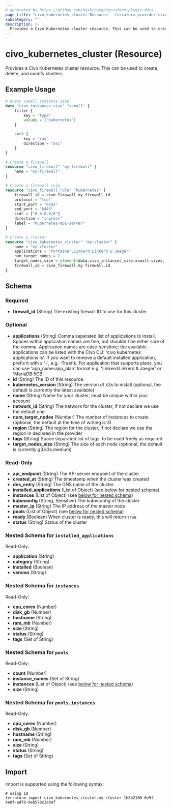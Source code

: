 ```yaml
---
# generated by https://github.com/hashicorp/terraform-plugin-docs
page_title: "civo_kubernetes_cluster Resource - terraform-provider-civo"
subcategory: ""
description: |-
  Provides a Civo Kubernetes cluster resource. This can be used to create, delete, and modify clusters.
---
```


# civo_kubernetes_cluster (Resource)

Provides a Civo Kubernetes cluster resource. This can be used to create, delete, and modify clusters.

## Example Usage

```terraform
# Query xsmall instance size
data "civo_instances_size" "xsmall" {
    filter {
        key = "type"
        values = ["kubernetes"]
    }

    sort {
        key = "ram"
        direction = "asc"
    }
}

# Create a firewall
resource "civo_firewall" "my-firewall" {
    name = "my-firewall"
}

# Create a firewall rule
resource "civo_firewall_rule" "kubernetes" {
    firewall_id = civo_firewall.my-firewall.id
    protocol = "tcp"
    start_port = "6443"
    end_port = "6443"
    cidr = ["0.0.0.0/0"]
    direction = "ingress"
    label = "kubernetes-api-server"
}

# Create a cluster
resource "civo_kubernetes_cluster" "my-cluster" {
    name = "my-cluster"
    applications = "Portainer,Linkerd:Linkerd & Jaeger"
    num_target_nodes = 2
    target_nodes_size = element(data.civo_instances_size.xsmall.sizes, 0).name
    firewall_id = civo_firewall.my-firewall.id
}
```

<!-- schema generated by tfplugindocs -->
## Schema

### Required

- **firewall_id** (String) The existing firewall ID to use for this cluster

### Optional

- **applications** (String) Comma separated list of applications to install. Spaces within application names are fine, but shouldn't be either side of the comma. Application names are case-sensitive; the available applications can be listed with the Civo CLI: 'civo kubernetes applications ls'. If you want to remove a default installed application, prefix it with a '-', e.g. -Traefik. For application that supports plans, you can use 'app_name:app_plan' format e.g. 'Linkerd:Linkerd & Jaeger' or 'MariaDB:5GB'.
- **id** (String) The ID of this resource.
- **kubernetes_version** (String) The version of k3s to install (optional, the default is currently the latest available)
- **name** (String) Name for your cluster, must be unique within your account
- **network_id** (String) The network for the cluster, if not declare we use the default one
- **num_target_nodes** (Number) The number of instances to create (optional, the default at the time of writing is 3)
- **region** (String) The region for the cluster, if not declare we use the region in declared in the provider
- **tags** (String) Space separated list of tags, to be used freely as required
- **target_nodes_size** (String) The size of each node (optional, the default is currently g3.k3s.medium)

### Read-Only

- **api_endpoint** (String) The API server endpoint of the cluster
- **created_at** (String) The timestamp when the cluster was created
- **dns_entry** (String) The DNS name of the cluster
- **installed_applications** (List of Object) (see [below for nested schema](#nestedatt--installed_applications))
- **instances** (List of Object) (see [below for nested schema](#nestedatt--instances))
- **kubeconfig** (String, Sensitive) The kubeconfig of the cluster
- **master_ip** (String) The IP address of the master node
- **pools** (List of Object) (see [below for nested schema](#nestedatt--pools))
- **ready** (Boolean) When cluster is ready, this will return `true`
- **status** (String) Status of the cluster

<a id="nestedatt--installed_applications"></a>
### Nested Schema for `installed_applications`

Read-Only:

- **application** (String)
- **category** (String)
- **installed** (Boolean)
- **version** (String)


<a id="nestedatt--instances"></a>
### Nested Schema for `instances`

Read-Only:

- **cpu_cores** (Number)
- **disk_gb** (Number)
- **hostname** (String)
- **ram_mb** (Number)
- **size** (String)
- **status** (String)
- **tags** (Set of String)


<a id="nestedatt--pools"></a>
### Nested Schema for `pools`

Read-Only:

- **count** (Number)
- **instance_names** (Set of String)
- **instances** (List of Object) (see [below for nested schema](#nestedobjatt--pools--instances))
- **size** (String)

<a id="nestedobjatt--pools--instances"></a>
### Nested Schema for `pools.instances`

Read-Only:

- **cpu_cores** (Number)
- **disk_gb** (Number)
- **hostname** (String)
- **ram_mb** (Number)
- **size** (String)
- **status** (String)
- **tags** (Set of String)

## Import

Import is supported using the following syntax:

```shell
# using ID
terraform import civo_kubernetes_cluster.my-cluster 1b8b2100-0e9f-4e8f-ad78-9eb578c2a0af
```
